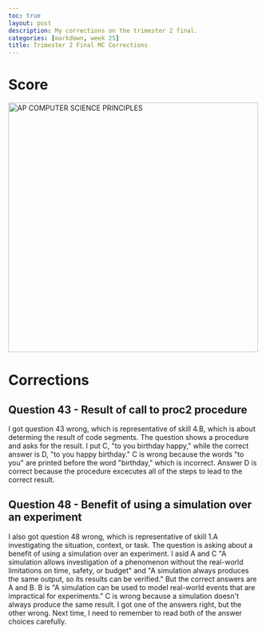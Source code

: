 ```yaml
---
toc: true
layout: post
description: My corrections on the trimester 2 final. 
categories: [markdown, week 25]
title: Trimester 2 Final MC Corrections
--- 
```

# Score  
<img src="{{site.baseurl}}/images/up.png" alt="AP COMPUTER SCIENCE PRINCIPLES" width="500" height="500"> 

# Corrections 
## Question 43 - Result of call to proc2 procedure
I got question 43 wrong, which is representative of skill 4.B, which is about determing the result of code segments. The question shows a procedure and asks for the result. I put C, "to you birthday happy," while the correct answer is D, "to you happy birthday." C is wrong because the words "to you" are printed before the word "birthday," which is incorrect. Answer D is correct because the procedure excecutes all of the steps to lead to the correct result. 

## Question 48 - Benefit of using a simulation over an experiment 
I also got question 48 wrong, which is representative of skill 1.A investigating the situation, context, or task. The question is asking about a benefit of using a simulation over an experiment. I asid A and C "A simulation allows investigation of a phenomenon without the real-world limitations on time, safety, or budget" and "A simulation always produces the same output, so its results can be verified." But the correct answers are A and B. B is "A simulation can be used to model real-world events that are impractical for experiments." C is wrong because a simulation doesn't always produce the same result. I got one of the answers right, but the other wrong. Next time, I need to remember to read both of the answer choices carefully. 